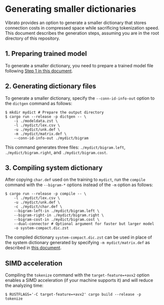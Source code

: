 # Generating smaller dictionaries

Vibrato provides an option to generate a smaller dictionary that stores connection costs in compressed space
while sacrificing tokenization speed.
This document describes the generation steps, assuming you are in the root directory of this repository.

## 1. Preparing trained model

To generate a smaller dictionary, you need to prepare a trained model file following [Step 1 in this document](./train.md#1-training).

## 2. Generating dictionary files

To generate a smaller dictionary, specify the `--conn-id-info-out` option to the `dictgen` command as follows:

```
$ mkdir mydict # Prepare the output directory
$ cargo run --release -p dictgen -- \
    -i ./modeldata.zst \
    -l ./mydict/lex.csv \
    -u ./mydict/unk.def \
    -m ./mydict/matrix.def \
    --conn-id-info-out ./mydict/bigram
```

This command generates three files: `./mydict/bigram.left`, `./mydict/bigram.right`, and `./mydict/bigram.cost`.

## 3. Compiling system dictionary

After copying `char.def` used on the training to `mydict`,
run the `compile` command with the `--bigram-*` options instead of the `-m` option as follows:

```
$ cargo run --release -p compile -- \
    -l ./mydict/lex.csv \
    -u ./mydict/unk.def \
    -c ./mydict/char.def \
    --bigram-left-in ./mydict/bigram.left \
    --bigram-right-in ./mydict/bigram.right \
    --bigram-cost-in ./mydict/bigram.cost \
    --dual-connector # Optional argument for faster but larger model
    -o system-compact.dic.zst
```

The compiled dictionary `system-compact.dic.zst` can be used in place of
the system dictionary generated by specifying `-m mydict/matrix.def`
as described in [this document](./train.md).

## SIMD acceleration

Compiling the `tokenize` command with the `target-feature=+avx2` option enables a SIMD acceleration (if your machine supports it) and will reduce the analyzing time:

```
$ RUSTFLAGS='-C target-feature=+avx2' cargo build --release -p tokenize
```
